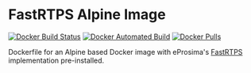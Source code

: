# FastRTPS Alpine Image

[![Docker Build Status](https://img.shields.io/docker/cloud/build/raveious/fastrtps.svg)](https://cloud.docker.com/repository/docker/raveious/fastrtps) [![Docker Automated Build](https://img.shields.io/docker/cloud/automated/raveious/fastrtps.svg)](https://cloud.docker.com/repository/docker/raveious/fastrtps) [![Docker Pulls](https://img.shields.io/docker/pulls/raveious/fastrtps.svg)](https://cloud.docker.com/repository/docker/raveious/fastrtps)

Dockerfile for an Alpine based Docker image with eProsima's [FastRTPS](https://github.com/eProsima/Fast-RTPS) implementation pre-installed.
